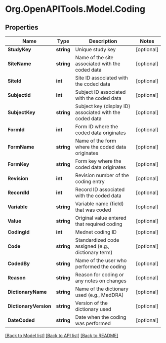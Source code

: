 # Org.OpenAPITools.Model.Coding

## Properties

Name | Type | Description | Notes
------------ | ------------- | ------------- | -------------
**StudyKey** | **string** | Unique study key | [optional] 
**SiteName** | **string** | Name of the site associated with the coded data | [optional] 
**SiteId** | **int** | Site ID associated with the coded data | [optional] 
**SubjectId** | **int** | Subject ID associated with the coded data | [optional] 
**SubjectKey** | **string** | Subject key (display ID) associated with the coded data | [optional] 
**FormId** | **int** | Form ID where the coded data originates | [optional] 
**FormName** | **string** | Name of the form where the coded data originates | [optional] 
**FormKey** | **string** | Form key where the coded data originates | [optional] 
**Revision** | **int** | Revision number of the coding entry | [optional] 
**RecordId** | **int** | Record ID associated with the coded data | [optional] 
**Variable** | **string** | Variable name (field) that was coded | [optional] 
**Value** | **string** | Original value entered that required coding | [optional] 
**CodingId** | **int** | Mednet coding ID | [optional] 
**Code** | **string** | Standardized code assigned (e.g., dictionary term) | [optional] 
**CodedBy** | **string** | Name of the user who performed the coding | [optional] 
**Reason** | **string** | Reason for coding or any notes on changes | [optional] 
**DictionaryName** | **string** | Name of the dictionary used (e.g., MedDRA) | [optional] 
**DictionaryVersion** | **string** | Version of the dictionary used | [optional] 
**DateCoded** | **string** | Date when the coding was performed | [optional] 

[[Back to Model list]](../../README.md#documentation-for-models) [[Back to API list]](../../README.md#documentation-for-api-endpoints) [[Back to README]](../../README.md)

